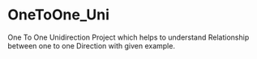 # OneToOne_Uni
One To One Unidirection Project which helps to understand Relationship between one to one Direction with given example.
